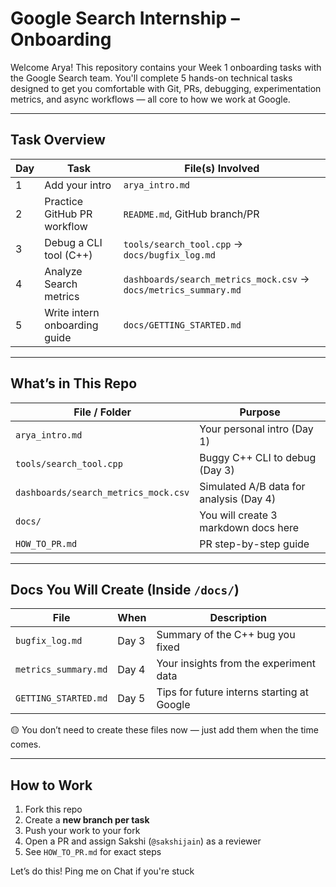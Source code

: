 #  Google Search Internship – Onboarding

Welcome Arya! This repository contains your Week 1 onboarding tasks with the Google Search team. You'll complete 5 hands-on technical tasks designed to get you comfortable with Git, PRs, debugging, experimentation metrics, and async workflows — all core to how we work at Google.

---

##  Task Overview

| Day | Task                                 | File(s) Involved                    |
|-----|--------------------------------------|-------------------------------------|
| 1   | Add your intro                       | `arya_intro.md`                     |
| 2   | Practice GitHub PR workflow          | `README.md`, GitHub branch/PR       |
| 3   | Debug a CLI tool (C++)               | `tools/search_tool.cpp` → `docs/bugfix_log.md` |
| 4   | Analyze Search metrics               | `dashboards/search_metrics_mock.csv` → `docs/metrics_summary.md` |
| 5   | Write intern onboarding guide        | `docs/GETTING_STARTED.md`           |

---

##  What’s in This Repo

| File / Folder                  | Purpose                                      |
|-------------------------------|----------------------------------------------|
| `arya_intro.md`               | Your personal intro (Day 1)                  |
| `tools/search_tool.cpp`       | Buggy C++ CLI to debug (Day 3)               |
| `dashboards/search_metrics_mock.csv` | Simulated A/B data for analysis (Day 4) |
| `docs/`                       | You will create 3 markdown docs here         |
| `HOW_TO_PR.md`               | PR step-by-step guide                        |

---

##  Docs You Will Create (Inside `/docs/`)

| File                     | When             | Description                              |
|--------------------------|------------------|------------------------------------------|
| `bugfix_log.md`          | Day 3            | Summary of the C++ bug you fixed         |
| `metrics_summary.md`     | Day 4            | Your insights from the experiment data   |
| `GETTING_STARTED.md`     | Day 5            | Tips for future interns starting at Google |

🟡 You don’t need to create these files now — just add them when the time comes.

---

##  How to Work

1. Fork this repo
2. Create a **new branch per task**
3. Push your work to your fork
4. Open a PR and assign Sakshi (`@sakshijain`) as a reviewer
5. See `HOW_TO_PR.md` for exact steps

Let’s do this! Ping me on Chat if you're stuck 
